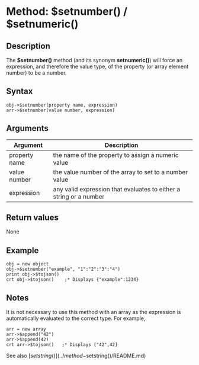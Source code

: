 # Method: $setnumber() / $setnumeric()

## Description

The **$setnumber()** method (and its synonym **setnumeric()**) will force an expression, and therefore the value type, of the property (or array element number) to be a number.

## Syntax

```text
obj->$setnumber(property name, expression)
arr->$setnumber(value number, expression)
```

## Arguments

| Argument | Description |
| --- | --- |
| property name | the name of the property to assign a numeric value |
| value number | the value number of the array to set to a number value |
| expression | any valid expression that evaluates to either a string or a number |

## Return values

None

## Example

```code
obj = new object
obj->$setnumber("example", "1":"2":"3":"4")
print obj->$tojson()
crt obj->$tojson()    ;* Displays {"example":1234}
```

## Notes

It is not necessary to use this method with an array as the expression is automatically evaluated to the correct type. For example,

```code
arr = new array
arr->$append("42")
arr->$append(42)
crt arr->$tojson()   ;* Displays ["42",42]
```

See also [$setstring()](../method-$setstring()/README.md)
